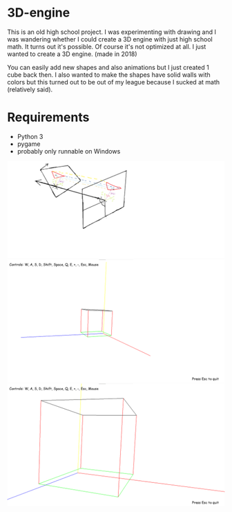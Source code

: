 # 3D-engine

This is an old high school project. I was experimenting with drawing and I was wandering whether I could create a 3D engine with just high school math. It turns out it's possible. Of course it's not optimized at all. I just wanted to create a 3D engine. (made in 2018)

You can easily add new shapes and also animations but I just created 1 cube back then. I also wanted to make the shapes have solid walls with colors but this turned out to be out of my league because I sucked at math (relatively said).

# Requirements
 - Python 3
 - pygame
 - probably only runnable on Windows

![sketch](nacrt.png)
![sketch](Screenshots/3D-engine1.png)
![sketch](Screenshots/3D-engine2.png)
